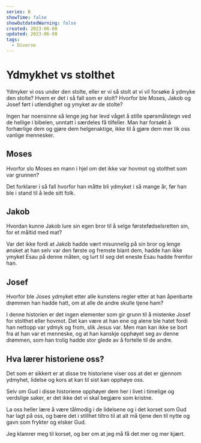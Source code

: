 ```yaml
---
series: B
showTime: false
showOutdatedWarning: false
created: 2023-06-08
updated: 2023-06-08
tags:
  - Diverse
---
```


# Ydmykhet vs stolthet
Ydmyker vi oss under den stolte, eller er vi så stolt at vi vil forsøke å ydmyke den stolte? Hvem er det i så fall som er stolt? Hvorfor ble Moses, Jakob og Josef ført i utlendighet og ymyket av de stolte?

Ingen har noensinne så lenge jeg har levd våget å stille spørsmålstegn ved de hellige i bibelen, unntatt i særdeles få tilfeller. Man har forsøkt å forhærlige dem og gjøre dem helgenaktige, ikke til å gjøre dem mer lik oss vanlige mennesker.

## Moses
Hvorfor slo Moses en mann i hjel om det ikke var hovmot og stolthet som var grunnen?

Det forklarer i så fall hvorfor han måtte bli ydmyket i så mange år, før han ble i stand til å lede sitt folk.

## Jakob
Hvordan kunne Jakob lure sin egen bror til å selge førstefødselsretten sin, for et måltid med mat?

Var det ikke fordi at Jakob hadde vært misunnelig på sin bror og lenge ønsket at han selv var den første og fremste blant dem, hadde han ikke ymyket Esau på denne måten, og lurt til seg det eneste Esau hadde fremfor han.

## Josef
Hvorfor ble Joses ydmyket etter alle kunstens regler etter at han åpenbarte drømmen han hadde hatt, om at alle de andre skulle tjene ham?

I denne historien er det ingen elementer som gir grunn til å mistenke Josef for stolthet eller hovmot. Det kan være at han ene og alene ble hatet fordi han nettopp var ydmyk og from, slik Jesus var. Men man kan ikke se bort fra at han var et menneske, og at han kanskje opphøyet seg av denne drømmen, som han trolig hadde stor glede av å fortelle til de andre.

## Hva lærer historiene oss?
Det som er sikkert er at disse tre historiene viser oss at det er gjennom ydmyhet, lidelse og kors at kan til sist kan opphøye oss.

Selv om Gud i disse historiene opphøyer dem her i livet i timelige og verdslige saker, er det ikke det vi skal begjære som kristne.

La oss heller lære å være tålmodig i de lidelsene og i det korset som Gud har lagt på oss, og bære det i stillhet tiltro til at alt må tjene den til nytte og gavn som frykter og elsker Gud. 

Jeg klamrer meg til korset, og ber om at jeg må få det mer og mer kjært.
